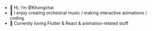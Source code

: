 - 👋 Hi, I’m @Khongchai
- 👀 I enjoy creating orchestral music / making interactive animations / coding.
- 🌱 Currently loving Flutter & React & animation-related stuff

<!---
Khongchai/Khongchai is a ✨ special ✨ repository because its `README.md` (this file) appears on your GitHub profile.
You can click the Preview link to take a look at your changes.
--->
